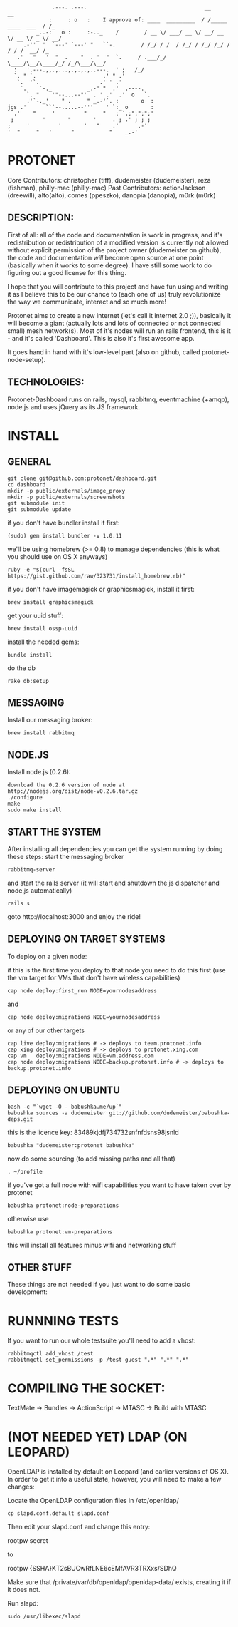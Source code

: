                  .---. .---.                                     __                   __ 
                 :     : o   :    I approve of: ____  _________  / /_____  ____  ___  / /_
             _..-:   o :     :-.._    /        / __ \/ ___/ __ \/ __/ __ \/ __ \/ _ \/ __/
         .-''  '  `---' `---' "   ``-.        / /_/ / /  / /_/ / /_/ /_/ / / / /  __/ /_  
       .'   "   '  "  .    "  . '  "  `.     / .___/_/   \____/\__/\____/_/ /_/\___/\__/  
      :   '.---.,,.,...,.,.,.,..---.  ' ;   /_/
      `. " `.                     .' " .'  
       `.  '`.                   .' ' .'   
        `.    `-._           _.-' "  .'  .----.
          `. "    '"--...--"'  . ' .'  .'  o   `.
          .'`-._'    " .     " _.-'`. :       o  :
    jgs .'      ```--.....--'''    ' `:_ o       :
      .'    "     '         "     "   ; `.;";";";'
     ;         '       "       '     . ; .' ; ; ;
    ;     '         '       '   "    .'      .-'
    '  "     "   '      "           "    _.-' 

PROTONET
========

Core Contributors: christopher (tiff), dudemeister (dudemeister), reza (fishman), philly-mac (philly-mac)
Past Contributors: actionJackson (dreewill), alto(alto), comes (ppeszko), danopia (danopia), m0rk (m0rk)

DESCRIPTION:
------------

First of all: all of the code and documentation is work in progress, and it's redistribution or redistribution of a modified version is currently not allowed without explicit permission of the project owner (dudemeister on github), the code and documentation *will* become open source at one point (basically when it works to some degree). I have still some work to do figuring out a good license for this thing.

I hope that you will contribute to this project and have fun using and writing it as I believe this to be our chance to (each one of us) truly revolutionize the way we communicate, interact and so much more!

Protonet aims to create a new internet (let's call it internet 2.0 ;)), basically it will become a giant (actually lots and lots of connected or not connected small) mesh network(s). Most of it's nodes will run an rails frontend, this is it - and it's called 'Dashboard'. This is also it's first awesome app.

It goes hand in hand with it's low-level part (also on github, called protonet-node-setup).
 
TECHNOLOGIES:
-------------

Protonet-Dashboard runs on rails, mysql, rabbitmq, eventmachine (+amqp), node.js and uses jQuery as its JS framework.


INSTALL
=======

GENERAL
-------
    git clone git@github.com:protonet/dashboard.git
    cd dashboard
    mkdir -p public/externals/image_proxy
    mkdir -p public/externals/screenshots
    git submodule init
    git submodule update

if you don't have bundler install it first:

    (sudo) gem install bundler -v 1.0.11

we'll be using homebrew (>= 0.8) to manage dependencies (this is what you should use on OS X anyways)

    ruby -e "$(curl -fsSL https://gist.github.com/raw/323731/install_homebrew.rb)"

if you don't have imagemagick or graphicsmagick, install it first:

    brew install graphicsmagick

get your uuid stuff:

    brew install ossp-uuid

install the needed gems:

    bundle install

do the db

    rake db:setup

MESSAGING
---------

Install our messaging broker:

    brew install rabbitmq

NODE.JS
-------

Install node.js (0.2.6):

    download the 0.2.6 version of node at
    http://nodejs.org/dist/node-v0.2.6.tar.gz
    ./configure
    make
    sudo make install

START THE SYSTEM
----------------

After installing all dependencies you can get the system running by doing these steps:
start the messaging broker

    rabbitmq-server

and start the rails server (it will start and shutdown the js dispatcher and node.js automatically)

    rails s

goto http://localhost:3000 and enjoy the ride!

DEPLOYING ON TARGET SYSTEMS
---------------------------

To deploy on a given node:

if this is the first time you deploy to that node you need to do this first (use the vm target for VMs that don't have wireless capabilities)

    cap node deploy:first_run NODE=yournodesaddress
    
and

    cap node deploy:migrations NODE=yournodesaddress

or any of our other targets

    cap live deploy:migrations # -> deploys to team.protonet.info
    cap xing deploy:migrations # -> deploys to protonet.xing.com
    cap vm   deploy:migrations NODE=vm.address.com
    cap node deploy:migrations NODE=backup.protonet.info # -> deploys to backup.protonet.info

DEPLOYING ON UBUNTU
------------------

    bash -c "`wget -O - babushka.me/up`"
    babushka sources -a dudemeister git://github.com/dudemeister/babushka-deps.git

this is the licence key: 83489kjdfj734732snfnfdsns98jsnld

    babushka "dudemeister:protonet babushka"

now do some sourcing (to add missing paths and all that)

    . ~/profile

if you've got a full node with wifi capabilities you want to have taken over by protonet

    babushka protonet:node-preparations

otherwise use

    babushka protonet:vm-preparations

this will install all features minus wifi and networking stuff

OTHER STUFF
-----------
These things are not needed if you just want to do some basic development:

RUNNNING TESTS
==============

If you want to run our whole testsuite you'll need to add a vhost:

    rabbitmqctl add_vhost /test
    rabbitmqctl set_permissions -p /test guest ".*" ".*" ".*"

COMPILING THE SOCKET:
=====================

TextMate -> Bundles -> ActionScript -> MTASC -> Build with MTASC

(NOT NEEDED YET) LDAP (ON LEOPARD)
==================================

OpenLDAP is installed by default on Leopard (and earlier versions of OS X). In order to get it into a useful state, however, you will need to make a few changes:

Locate the OpenLDAP configuration files in /etc/openldap/

    cp slapd.conf.default slapd.conf

Then edit your slapd.conf and change this entry:

rootpw          secret

to

rootpw          {SSHA}KT2sBUCwRfLNE6cEMfAVR3TRXxs/SDhQ

Make sure that /private/var/db/openldap/openldap-data/ exists, creating it if it does not.

Run slapd:

    sudo /usr/libexec/slapd